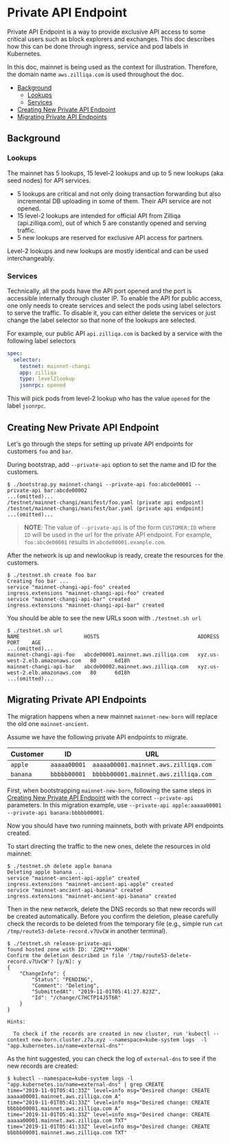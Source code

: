 # Private API Endpoint

Private API Endpoint is a way to provide exclusive API access to some critical users such as block explorers and exchanges. This doc describes how this can be done through ingress, service and pod labels in Kubernetes.

In this doc, mainnet is being used as the context for illustration. Therefore, the domain name `aws.zilliqa.com` is used throughout the doc.

- [Background](#background)
  - [Lookups](#lookups)
  - [Services](#services)
- [Creating New Private API Endpoint](#creating-new-private-api-endpoint)
- [Migrating Private API Endpoints](#migrating-private-api-endpoints)

## Background

### Lookups

The mainnet has 5 lookups, 15 level-2 lookups and up to 5 new lookups (aka seed nodes) for API services.

- 5 lookups are critical and not only doing transaction forwarding but also incremental DB uploading in some of them. Their API service are not opened.
- 15 level-2 lookups are intended for official API from Zilliqa (api.zilliqa.com), out of which 5 are constantly opened and serving traffic.
- 5 new lookups are reserved for exclusive API access for partners.

Level-2 lookups and new lookups are mostly identical and can be used interchangeably.

### Services

Technically, all the pods have the API port opened and the port is accessible internally through cluster IP. To enable the API for public access, one only needs to create services and select the pods using label selectors to serve the traffic.
To disable it, you can either delete the services or just change the label selector so that none of the lookups are selected.

For example, our public API `api.zilliqa.com` is backed by a service with the following label selectors

```yaml
spec:
  selector:
    testnet: mainnet-changi
    app: zilliqa
    type: level2lookup
    jsonrpc: opened
```

This will pick pods from level-2 lookup who has the value `opened` for the label `jsonrpc`.

## Creating New Private API Endpoint

Let's go through the steps for setting up private API endpoints for customers `foo` and `bar`.

During bootstrap, add `--private-api` option to set the name and ID for the customers.

```console
$ ./bootstrap.py mainnet-changi --private-api foo:abcde00001 --private-api bar:abcde00002
...(omitted)...
/testnet/mainnet-changi/manifest/foo.yaml (private api endpoint)
/testnet/mainnet-changi/manifest/bar.yaml (private api endpoint)
...(omitted)...
```

> **NOTE**: The value of `--private-api` is of the form `CUSTOMER:ID` where `ID` will be used in the url for the private API endpoint. For example, `foo:abcde00001` results in `abcde00001.example.com`.

After the network is up and newlookup is ready, create the resources for the customers.

```console
$ ./testnet.sh create foo bar
Creating foo bar ...
service "mainnet-changi-api-foo" created
ingress.extensions "mainnet-changi-api-foo" created
service "mainnet-changi-api-bar" created
ingress.extensions "mainnet-changi-api-bar" created
```

You should be able to see the new URLs soon with `./testnet.sh url`

```console
$ ./testnet.sh url
NAME                     HOSTS                                ADDRESS                           PORT    AGE
...(omitted)...
mainnet-changi-api-foo   abcde00001.mainnet.aws.zilliqa.com   xyz.us-west-2.elb.amazonaws.com   80      6d18h
mainnet-changi-api-bar   abcde00002.mainnet.aws.zilliqa.com   xyz.us-west-2.elb.amazonaws.com   80      6d18h
...(omitted)...
```

## Migrating Private API Endpoints

The migration happens when a new mainnet `mainnet-new-born` will replace the old one `mainnet-ancient`.

Assume we have the following private API endpoints to migrate.

| Customer | ID           | URL                                  |
|----------|--------------|--------------------------------------|
| `apple`  | `aaaaa00001` | `aaaaa00001.mainnet.aws.zilliqa.com` |
| `banana` | `bbbbb00001` | `bbbbb00001.mainnet.aws.zilliqa.com` |

First, when bootstrapping `mainnet-new-born`, following the same steps in [Creating New Private API Endpoint](#creating-new-private-api-endpoint) with the correct `--private-api` parameters. In this migration example, use `--private-api apple:aaaaa00001 --private-api banana:bbbbb00001`.

Now you should have two running mainnets, both with private API endpoints created.

To start directing the traffic to the new ones, delete the resources in old mainnet:

```console
$ ./testnet.sh delete apple banana
Deleting apple banana ...
service "mainnet-ancient-api-apple" created
ingress.extensions "mainnet-ancient-api-apple" created
service "mainnet-ancient-api-banana" created
ingress.extensions "mainnet-ancient-api-banana" created
```

Then in the new network, delete the DNS records so that new records will be created automatically. Before you confirm the deletion, please carefully check the records to be deleted from the temporary file (e.g., simple run `cat /tmp/route53-delete-record.v7UvCW` in another terminal).

```console
$ ./testnet.sh release-private-api
found hosted zone with ID: 'Z2M2***XHDH'
Confirm the deletion described in file '/tmp/route53-delete-record.v7UvCW'? [y/N]: y
{
    "ChangeInfo": {
        "Status": "PENDING",
        "Comment": "Deleting",
        "SubmittedAt": "2019-11-01T05:41:27.823Z",
        "Id": "/change/C7HCTP14J5T6R"
    }
}

Hints:

  To check if the records are created in new cluster, run 'kubectl --context new-born.cluster.z7a.xyz --namespace=kube-system logs  -l "app.kubernetes.io/name=external-dns"'
```

As the hint suggested, you can check the log of `external-dns` to see if the new records are created:

```console
$ kubectl --namespace=kube-system logs -l "app.kubernetes.io/name=external-dns" | grep CREATE
time="2019-11-01T05:41:33Z" level=info msg="Desired change: CREATE aaaaa00001.mainnet.aws.zilliqa.com A"
time="2019-11-01T05:41:33Z" level=info msg="Desired change: CREATE bbbbb00001.mainnet.aws.zilliqa.com A"
time="2019-11-01T05:41:33Z" level=info msg="Desired change: CREATE aaaaa00001.mainnet.aws.zilliqa.com TXT"
time="2019-11-01T05:41:33Z" level=info msg="Desired change: CREATE bbbbb00001.mainnet.aws.zilliqa.com TXT"
```